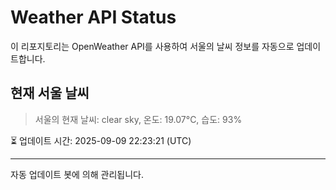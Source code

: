
# Weather API Status

이 리포지토리는 OpenWeather API를 사용하여 서울의 날씨 정보를 자동으로 업데이트합니다.

## 현재 서울 날씨
> 서울의 현재 날씨: clear sky, 온도: 19.07°C, 습도: 93%

⏳ 업데이트 시간: 2025-09-09 22:23:21 (UTC)

---
자동 업데이트 봇에 의해 관리됩니다.
